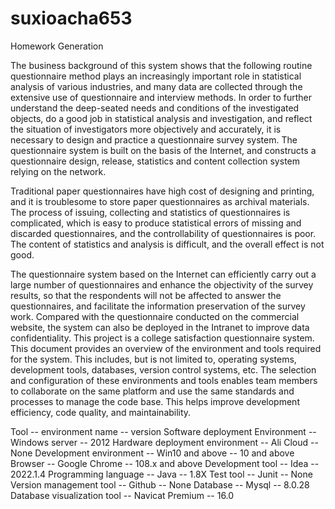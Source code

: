# suxioacha653
Homework Generation

The business background of this system shows that the following routine questionnaire method plays an increasingly important role in statistical analysis of various industries, and many data are collected through the extensive use of questionnaire and interview methods. In order to further understand the deep-seated needs and conditions of the investigated objects, do a good job in statistical analysis and investigation, and reflect the situation of investigators more objectively and accurately, it is necessary to design and practice a questionnaire survey system. The questionnaire system is built on the basis of the Internet, and constructs a questionnaire design, release, statistics and content collection system relying on the network.

Traditional paper questionnaires have high cost of designing and printing, and it is troublesome to store paper questionnaires as archival materials. The process of issuing, collecting and statistics of questionnaires is complicated, which is easy to produce statistical errors of missing and discarded questionnaires, and the controllability of questionnaires is poor. The content of statistics and analysis is difficult, and the overall effect is not good.

The questionnaire system based on the Internet can efficiently carry out a large number of questionnaires and enhance the objectivity of the survey results, so that the respondents will not be affected to answer the questionnaires, and facilitate the information preservation of the survey work. Compared with the questionnaire conducted on the commercial website, the system can also be deployed in the Intranet to improve data confidentiality.
This project is a college satisfaction questionnaire system.
This document provides an overview of the environment and tools required for the system. This includes, but is not limited to, operating systems, development tools, databases, version control systems, etc. The selection and configuration of these environments and tools enables team members to collaborate on the same platform and use the same standards and processes to manage the code base. This helps improve development efficiency, code quality, and maintainability.

Tool                            --         environment name                    --               version
Software deployment Environment      --     Windows server                     --                2012
Hardware deployment environment      --        Ali Cloud                 --                      None
Development environment            --      Win10 and above                      --            10 and above
Browser                   --                Google Chrome            --                       108.x and above
Development tool                 --             Idea                 --                        2022.1.4
Programming language         --                 Java                    --                       1.8X
Test tool                   --                  Junit                    --                      None
Version management tool       --                Github                      --                   None
Database                        --              Mysql                       --                  8.0.28
Database visualization tool      --          Navicat Premium                     --              16.0
